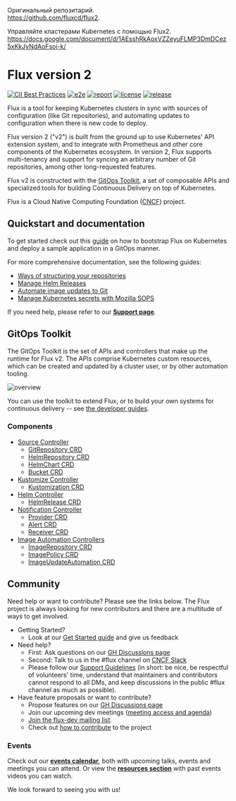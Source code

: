 Оригинальный репозитарий.    
https://github.com/fluxcd/flux2.  

Управляйте кластерами Kubernetes с помощью Flux2.   
https://docs.google.com/document/d/1AEsshRkAoxVZZeyuFLMP3DmDCez5xKkJyNdAoFsoj-k/

# Flux version 2

[![CII Best Practices](https://bestpractices.coreinfrastructure.org/projects/4782/badge)](https://bestpractices.coreinfrastructure.org/projects/4782)
[![e2e](https://github.com/fluxcd/flux2/workflows/e2e/badge.svg)](https://github.com/fluxcd/flux2/actions)
[![report](https://goreportcard.com/badge/github.com/fluxcd/flux2)](https://goreportcard.com/report/github.com/fluxcd/flux2)
[![license](https://img.shields.io/github/license/fluxcd/flux2.svg)](https://github.com/fluxcd/flux2/blob/main/LICENSE)
[![release](https://img.shields.io/github/release/fluxcd/flux2/all.svg)](https://github.com/fluxcd/flux2/releases)

Flux is a tool for keeping Kubernetes clusters in sync with sources of
configuration (like Git repositories), and automating updates to
configuration when there is new code to deploy.

Flux version 2 ("v2") is built from the ground up to use Kubernetes'
API extension system, and to integrate with Prometheus and other core
components of the Kubernetes ecosystem. In version 2, Flux supports
multi-tenancy and support for syncing an arbitrary number of Git
repositories, among other long-requested features.

Flux v2 is constructed with the [GitOps Toolkit](#gitops-toolkit), a
set of composable APIs and specialized tools for building Continuous
Delivery on top of Kubernetes.

Flux is a Cloud Native Computing Foundation ([CNCF](https://www.cncf.io/)) project.

## Quickstart and documentation

To get started check out this [guide](https://fluxcd.io/docs/get-started/)
on how to bootstrap Flux on Kubernetes and deploy a sample application in a GitOps manner.

For more comprehensive documentation, see the following guides:
- [Ways of structuring your repositories](https://fluxcd.io/docs/guides/repository-structure/)
- [Manage Helm Releases](https://fluxcd.io/docs/guides/helmreleases/)
- [Automate image updates to Git](https://fluxcd.io/docs/guides/image-update/)  
- [Manage Kubernetes secrets with Mozilla SOPS](https://fluxcd.io/docs/guides/mozilla-sops/)  

If you need help, please refer to our **[Support page](https://fluxcd.io/support/)**.

## GitOps Toolkit

The GitOps Toolkit is the set of APIs and controllers that make up the
runtime for Flux v2. The APIs comprise Kubernetes custom resources,
which can be created and updated by a cluster user, or by other
automation tooling.

![overview](docs/_files/gitops-toolkit.png)

You can use the toolkit to extend Flux, or to build your own systems
for continuous delivery -- see [the developer
guides](https://fluxcd.io/docs/gitops-toolkit/source-watcher/).

### Components

- [Source Controller](https://fluxcd.io/docs/components/source/)
    - [GitRepository CRD](https://fluxcd.io/docs/components/source/gitrepositories/)
    - [HelmRepository CRD](https://fluxcd.io/docs/components/source/helmrepositories/)
    - [HelmChart CRD](https://fluxcd.io/docs/components/source/helmcharts/)
    - [Bucket CRD](https://fluxcd.io/docs/components/source/buckets/)
- [Kustomize Controller](https://fluxcd.io/docs/components/kustomize/)
    - [Kustomization CRD](https://fluxcd.io/docs/components/kustomize/kustomization/)
- [Helm Controller](https://fluxcd.io/docs/components/helm/)
    - [HelmRelease CRD](https://fluxcd.io/docs/components/helm/helmreleases/)
- [Notification Controller](https://fluxcd.io/docs/components/notification/)
    - [Provider CRD](https://fluxcd.io/docs/components/notification/provider/)
    - [Alert CRD](https://fluxcd.io/docs/components/notification/alert/)
    - [Receiver CRD](https://fluxcd.io/docs/components/notification/receiver/)
- [Image Automation Controllers](https://fluxcd.io/docs/components/image/)
  - [ImageRepository CRD](https://fluxcd.io/docs/components/image/imagerepositories/)
  - [ImagePolicy CRD](https://fluxcd.io/docs/components/image/imagepolicies/)
  - [ImageUpdateAutomation CRD](https://fluxcd.io/docs/components/image/imageupdateautomations/)
  
## Community

Need help or want to contribute? Please see the links below. The Flux project is always looking for
new contributors and there are a multitude of ways to get involved.

- Getting Started?
    - Look at our [Get Started guide](https://fluxcd.io/docs/get-started/) and give us feedback
- Need help?
    - First: Ask questions on our [GH Discussions page](https://github.com/fluxcd/flux2/discussions)
    - Second: Talk to us in the #flux channel on [CNCF Slack](https://slack.cncf.io/)
    - Please follow our [Support Guidelines](https://fluxcd.io/support/)
      (in short: be nice, be respectful of volunteers' time, understand that maintainers and
      contributors cannot respond to all DMs, and keep discussions in the public #flux channel as much as possible).
- Have feature proposals or want to contribute?
    - Propose features on our [GH Discussions page](https://github.com/fluxcd/flux2/discussions)
    - Join our upcoming dev meetings ([meeting access and agenda](https://docs.google.com/document/d/1l_M0om0qUEN_NNiGgpqJ2tvsF2iioHkaARDeh6b70B0/view))
    - [Join the flux-dev mailing list](https://lists.cncf.io/g/cncf-flux-dev).
    - Check out [how to contribute](CONTRIBUTING.md) to the project

### Events

Check out our **[events calendar](https://fluxcd.io/#calendar)**,
both with upcoming talks, events and meetings you can attend.
Or view the **[resources section](https://fluxcd.io/resources)**
with past events videos you can watch.

We look forward to seeing you with us!
